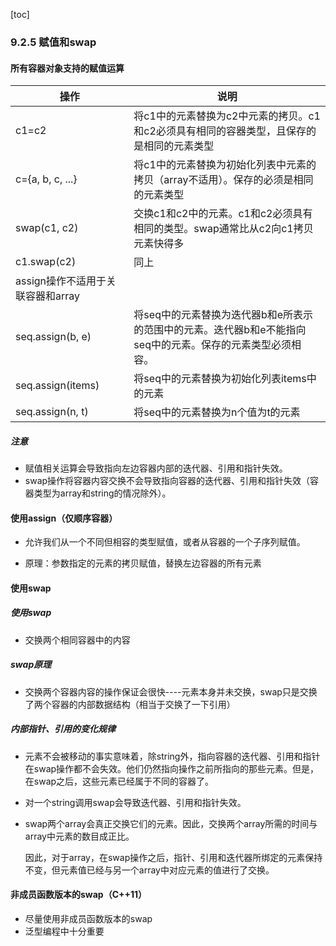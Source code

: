 [toc]

### 9.2.5 赋值和swap

#### 所有容器对象支持的赋值运算

| 操作                              | 说明                                                         |
| --------------------------------- | ------------------------------------------------------------ |
| c1=c2                             | 将c1中的元素替换为c2中元素的拷贝。c1和c2必须具有相同的容器类型，且保存的是相同的元素类型 |
| c={a, b, c, ...}                  | 将c1中的元素替换为初始化列表中元素的拷贝（array不适用）。保存的必须是相同的元素类型 |
| swap(c1, c2)                      | 交换c1和c2中的元素。c1和c2必须具有相同的类型。swap通常比从c2向c1拷贝元素快得多 |
| c1.swap(c2)                       | 同上                                                         |
| assign操作不适用于关联容器和array |                                                              |
| seq.assign(b, e)                  | 将seq中的元素替换为迭代器b和e所表示的范围中的元素。迭代器b和e不能指向seq中的元素。保存的元素类型必须相容。 |
| seq.assign(items)                 | 将seq中的元素替换为初始化列表items中的元素                   |
| seq.assign(n, t)                  | 将seq中的元素替换为n个值为t的元素                            |

##### 注意

* 赋值相关运算会导致指向左边容器内部的迭代器、引用和指针失效。
* swap操作将容器内容交换不会导致指向容器的迭代器、引用和指针失效（容器类型为array和string的情况除外）。

#### 使用assign（仅顺序容器）

* 允许我们从一个不同但相容的类型赋值，或者从容器的一个子序列赋值。

* 原理：参数指定的元素的拷贝赋值，替换左边容器的所有元素

#### 使用swap

##### 使用swap

* 交换两个相同容器中的内容

##### swap原理

* 交换两个容器内容的操作保证会很快----元素本身并未交换，swap只是交换了两个容器的内部数据结构（相当于交换了一下引用）

##### 内部指针、引用的变化规律

* 元素不会被移动的事实意味着，除string外，指向容器的迭代器、引用和指针在swap操作都不会失效。他们仍然指向操作之前所指向的那些元素。但是，在swap之后，这些元素已经属于不同的容器了。

* 对一个string调用swap会导致迭代器、引用和指针失效。

* swap两个array会真正交换它们的元素。因此，交换两个array所需的时间与array中元素的数目成正比。

  因此，对于array，在swap操作之后，指针、引用和迭代器所绑定的元素保持不变，但元素值已经与另一个array中对应元素的值进行了交换。

#### 非成员函数版本的swap（C++11）

* 尽量使用非成员函数版本的swap
* 泛型编程中十分重要

